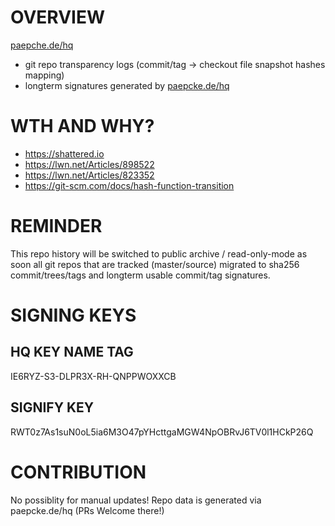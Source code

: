 #  OVERVIEW

[paepche.de/hq](https://paepcke.de/hq)

- git repo transparency logs (commit/tag -> checkout file snapshot hashes mapping)
- longterm signatures generated by [paepcke.de/hq](https://paepcke.de/hq)

# WTH AND WHY?

* https://shattered.io
* https://lwn.net/Articles/898522
* https://lwn.net/Articles/823352
* https://git-scm.com/docs/hash-function-transition

# REMINDER

This repo history will be switched to public archive / read-only-mode
as soon all git repos that are tracked (master/source) migrated to sha256
commit/trees/tags and longterm usable commit/tag signatures.


# SIGNING KEYS

## HQ KEY NAME TAG

IE6RYZ-S3-DLPR3X-RH-QNPPWOXXCB

## SIGNIFY KEY

RWT0z7As1suN0oL5ia6M3O47pYHcttgaMGW4NpOBRvJ6TV0l1HCkP26Q

# CONTRIBUTION

No possiblity for manual updates!
Repo data is generated via paepcke.de/hq (PRs Welcome there!)
